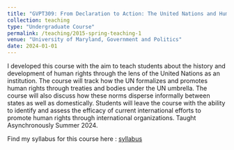 ```yaml
---
title: "GVPT309: From Declaration to Action: The United Nations and Human Rights"
collection: teaching
type: "Undergraduate Course"
permalink: /teaching/2015-spring-teaching-1
venue: "University of Maryland, Government and Politics"
date: 2024-01-01
---
```


I developed this course with the aim to teach students about the history and development of human rights through the lens of the
United Nations as an institution. The course will track how the UN formalizes and promotes human rights through
treaties and bodies under the UN umbrella. The course will also discuss how these norms disperse informally
between states as well as domestically. Students will leave the course with the ability to identify and assess the
efficacy of current international efforts to promote human rights through international organizations. Taught Asynchronously Summer 2024.

Find my syllabus for this course here : <a href="files/GVPT309Lansdale.pdf">syllabus</a>
